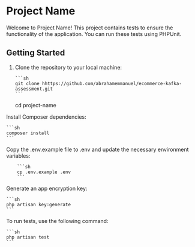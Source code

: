 # Project Name

Welcome to Project Name! This project contains tests to ensure the functionality of the application. You can run these tests using PHPUnit.

## Getting Started

1.  Clone the repository to your local machine:

        ```sh
        git clone hhttps://github.com/abrahamemmanuel/ecommerce-kafka-assessment.git
        ```

    cd project-name

Install Composer dependencies:

    ```sh
    composer install
    ```

Copy the .env.example file to .env and update the necessary environment variables:

        ```sh
        cp .env.example .env
        ```

Generate an app encryption key:

    ```sh
    php artisan key:generate
    ```

To run tests, use the following command:

    ```sh
    php artisan test
    ```
